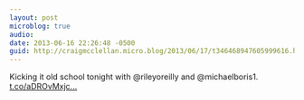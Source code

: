 ```yaml
---
layout: post
microblog: true
audio: 
date: 2013-06-16 22:26:48 -0500
guid: http://craigmcclellan.micro.blog/2013/06/17/t346468947605999616.html
---
```

Kicking it old school tonight with @rileyoreilly and @michaelboris1. [t.co/aDROvMxjc...](https://t.co/aDROvMxjco)
